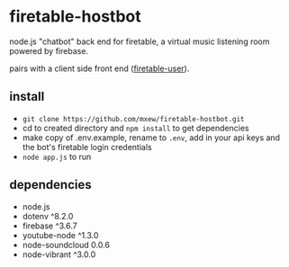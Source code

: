 # firetable-hostbot
node.js "chatbot" back end for firetable, a virtual music listening room powered by firebase.

pairs with a client side front end ([firetable-user](https://github.com/mxew/firetable-user)).

## install
- `git clone https://github.com/mxew/firetable-hostbot.git`
- cd to created directory and `npm install` to get dependencies
- make copy of .env.example, rename to `.env`, add in your api keys and the bot's firetable login credentials
- `node app.js` to run

## dependencies
- node.js
- dotenv ^8.2.0
- firebase ^3.6.7
- youtube-node ^1.3.0
- node-soundcloud 0.0.6
- node-vibrant ^3.0.0
